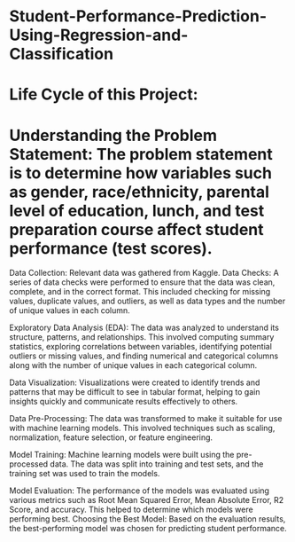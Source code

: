 # Student-Performance-Prediction-Using-Regression-and-Classification
# Life Cycle of this Project:

# Understanding the Problem Statement: The problem statement is to determine how variables such as gender, race/ethnicity, parental level of education, lunch, and test preparation course affect student performance (test scores).

Data Collection: Relevant data was gathered from Kaggle.
Data Checks: A series of data checks were performed to ensure that the data was clean, complete, and in the correct format. This included checking for missing values, duplicate values, and outliers, as well as data types and the number of unique values in each column.

Exploratory Data Analysis (EDA): The data was analyzed to understand its structure, patterns, and relationships. This involved computing summary statistics, exploring correlations between variables, identifying potential outliers or missing values, and finding numerical and categorical columns along with the number of unique values in each categorical column.

Data Visualization: Visualizations were created to identify trends and patterns that may be difficult to see in tabular format, helping to gain insights quickly and communicate results effectively to others.

Data Pre-Processing: The data was transformed to make it suitable for use with machine learning models. This involved techniques such as scaling, normalization, feature selection, or feature engineering.

Model Training: Machine learning models were built using the pre-processed data. The data was split into training and test sets, and the training set was used to train the models.

Model Evaluation: The performance of the models was evaluated using various metrics such as Root Mean Squared Error, Mean Absolute Error, R2 Score, and accuracy. This helped to determine which models were performing best.
Choosing the Best Model: Based on the evaluation results, the best-performing model was chosen for predicting student performance.
